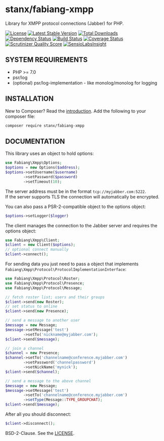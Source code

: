 # stanx/fabiang-xmpp

Library for XMPP protocol connections (Jabber) for PHP.

[![License](https://poser.pugx.org/fabiang/xmpp/license.svg)](https://packagist.org/packages/fabiang/xmpp)
[![Latest Stable Version](https://poser.pugx.org/fabiang/xmpp/v/stable.svg)](https://packagist.org/packages/fabiang/xmpp)
[![Total Downloads](https://poser.pugx.org/fabiang/xmpp/downloads.svg)](https://packagist.org/packages/fabiang/xmpp)
[![Dependency Status](https://gemnasium.com/fabiang/xmpp.svg)](https://gemnasium.com/fabiang/xmpp)
[![Build Status](https://travis-ci.org/fabiang/xmpp.png?branch=master)](https://travis-ci.org/fabiang/xmpp)
[![Coverage Status](https://img.shields.io/coveralls/fabiang/xmpp.svg)](https://coveralls.io/r/fabiang/xmpp?branch=master)
[![Scrutinizer Quality Score](https://scrutinizer-ci.com/g/fabiang/xmpp/badges/quality-score.png?s=2605ad2bc987ff8501b8f749addff43ec1ac7098)](https://scrutinizer-ci.com/g/fabiang/xmpp/)
[![SensioLabsInsight](https://insight.sensiolabs.com/projects/a535cd82-788d-4506-803e-02ede44a9e74/mini.png)](https://insight.sensiolabs.com/projects/a535cd82-788d-4506-803e-02ede44a9e74)

## SYSTEM REQUIREMENTS

- PHP >= 7.0
- psr/log
- (optional) psr/log-implementation - like monolog/monolog for logging

## INSTALLATION

New to Composer? Read the [introduction](https://getcomposer.org/doc/00-intro.md#introduction). Add the following to your composer file:

```bash
composer require stanx/fabiang-xmpp
```

## DOCUMENTATION

This library uses an object to hold options:

```php
use Fabiang\Xmpp\Options;
$options = new Options($address);
$options->setUsername($username)
        ->setPassword($password)
        ->setTimeout(10);
```

The server address must be in the format `tcp://myjabber.com:5222`.  
If the server supports TLS the connection will automatically be encrypted.

You can also pass a PSR-2-compatible object to the options object:

```php
$options->setLogger($logger)
```

The client manages the connection to the Jabber server and requires the options object:

```php
use Fabiang\Xmpp\Client;
$client = new Client($options);
// optional connect manually
$client->connect();
```

For sending data you just need to pass a object that implements `Fabiang\Xmpp\Protocol\ProtocolImplementationInterface`:

```php
use Fabiang\Xmpp\Protocol\Roster;
use Fabiang\Xmpp\Protocol\Presence;
use Fabiang\Xmpp\Protocol\Message;

// fetch roster list; users and their groups
$client->send(new Roster);
// set status to online
$client->send(new Presence);

// send a message to another user
$message = new Message;
$message->setMessage('test')
        ->setTo('nickname@myjabber.com');
$client->send($message);

// join a channel
$channel = new Presence;
$channel->setTo('channelname@conference.myjabber.com')
        ->setPassword('channelpassword')
        ->setNickName('mynick');
$client->send($channel);

// send a message to the above channel
$message = new Message;
$message->setMessage('test')
        ->setTo('channelname@conference.myjabber.com')
        ->setType(Message::TYPE_GROUPCHAT);
$client->send($message);
```

After all you should disconnect:

```php
$client->disconnect();
```

BSD-2-Clause. See the [LICENSE](LICENSE.md).
